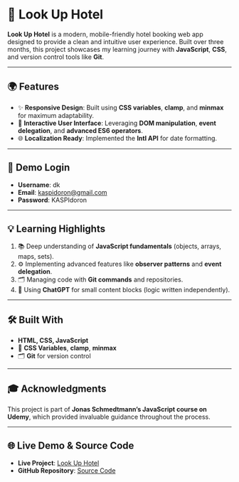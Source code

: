 # 🌟 Look Up Hotel  

**Look Up Hotel** is a modern, mobile-friendly hotel booking web app designed to provide a clean and intuitive user experience. Built over three months, this project showcases my learning journey with **JavaScript**, **CSS**, and version control tools like **Git**.  

---

## 🌍 Features  
- ✨ **Responsive Design**: Built using **CSS variables**, **clamp**, and **minmax** for maximum adaptability.  
- 🧠 **Interactive User Interface**: Leveraging **DOM manipulation**, **event delegation**, and **advanced ES6 operators**.  
- 🌐 **Localization Ready**: Implemented the **Intl API** for date formatting.  

---

## 🔑 Demo Login  
- **Username**: dk  
- **Email**: kaspidoron@gmail.com  
- **Password**: KASPIdoron  

---

## 💡 Learning Highlights  
1. 📚 Deep understanding of **JavaScript fundamentals** (objects, arrays, maps, sets).  
2. ⚙️ Implementing advanced features like **observer patterns** and **event delegation**.  
3. 🗂️ Managing code with **Git commands** and repositories.  
4. 🤖 Using **ChatGPT** for small content blocks (logic written independently).  

---

## 🛠️ Built With  
- **HTML, CSS, JavaScript**  
- 🎨 **CSS Variables**, **clamp**, **minmax**  
- 🗂️ **Git** for version control  

---

## 🎓 Acknowledgments  
This project is part of **Jonas Schmedtmann’s JavaScript course on Udemy**, which provided invaluable guidance throughout the process.  

---

## 🌐 Live Demo & Source Code  
- **Live Project**: [Look Up Hotel](https://lnkd.in/g6YPE-3C)  
- **GitHub Repository**: [Source Code](https://lnkd.in/g_f33Z4s)  
